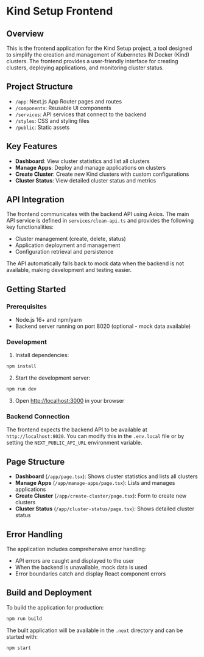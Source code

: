 # Kind Setup Frontend

## Overview

This is the frontend application for the Kind Setup project, a tool designed to simplify the creation and management of Kubernetes IN Docker (Kind) clusters. The frontend provides a user-friendly interface for creating clusters, deploying applications, and monitoring cluster status.

## Project Structure

- `/app`: Next.js App Router pages and routes
- `/components`: Reusable UI components
- `/services`: API services that connect to the backend
- `/styles`: CSS and styling files
- `/public`: Static assets

## Key Features

- **Dashboard**: View cluster statistics and list all clusters
- **Manage Apps**: Deploy and manage applications on clusters
- **Create Cluster**: Create new Kind clusters with custom configurations
- **Cluster Status**: View detailed cluster status and metrics

## API Integration

The frontend communicates with the backend API using Axios. The main API service is defined in `services/clean-api.ts` and provides the following key functionalities:

- Cluster management (create, delete, status)
- Application deployment and management
- Configuration retrieval and persistence

The API automatically falls back to mock data when the backend is not available, making development and testing easier.

## Getting Started

### Prerequisites

- Node.js 16+ and npm/yarn
- Backend server running on port 8020 (optional - mock data available)

### Development

1. Install dependencies:

```bash
npm install
```

2. Start the development server:

```bash
npm run dev
```

3. Open [http://localhost:3000](http://localhost:3000) in your browser

### Backend Connection

The frontend expects the backend API to be available at `http://localhost:8020`. You can modify this in the `.env.local` file or by setting the `NEXT_PUBLIC_API_URL` environment variable.

## Page Structure

- **Dashboard** (`/app/page.tsx`): Shows cluster statistics and lists all clusters
- **Manage Apps** (`/app/manage-apps/page.tsx`): Lists and manages applications
- **Create Cluster** (`/app/create-cluster/page.tsx`): Form to create new clusters
- **Cluster Status** (`/app/cluster-status/page.tsx`): Shows detailed cluster status

## Error Handling

The application includes comprehensive error handling:

- API errors are caught and displayed to the user
- When the backend is unavailable, mock data is used
- Error boundaries catch and display React component errors

## Build and Deployment

To build the application for production:

```bash
npm run build
```

The built application will be available in the `.next` directory and can be started with:

```bash
npm start
```
